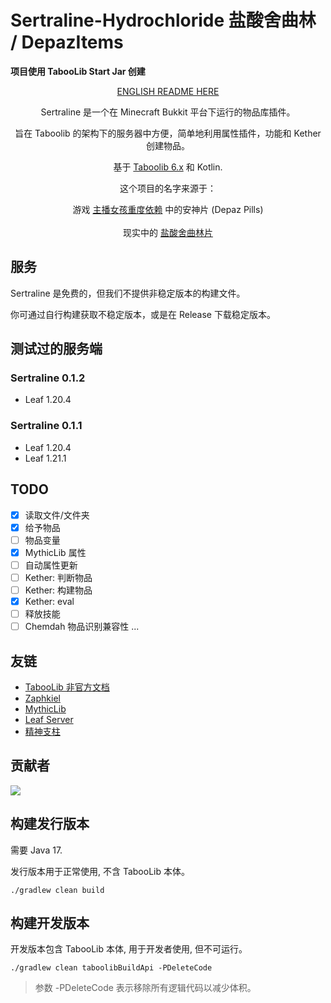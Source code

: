 # Sertraline-Hydrochloride 盐酸舍曲林 / DepazItems

**项目使用 TabooLib Start Jar 创建**

<div align="center">

[ENGLISH README HERE](README-EN.md)

Sertraline 是一个在 Minecraft Bukkit 平台下运行的物品库插件。

旨在 Taboolib 的架构下的服务器中方便，简单地利用属性插件，功能和 Kether 创建物品。

基于 <a href = "https://tabooproject.org">Taboolib 6.x</a> 和 Kotlin.

这个项目的名字来源于：
<div style="text-align: center;">游戏 <a href = "https://needystreameroverload.wiki.gg/wiki/">主播女孩重度依赖</a> 中的安神片 (Depaz Pills)</div><br>
<div style="text-align: center;">现实中的 <a href = "https://baike.baidu.com/item/%E7%9B%90%E9%85%B8%E8%88%8D%E6%9B%B2%E6%9E%97%E7%89%87/8353072">盐酸舍曲林片</a></div>
</div>

## 服务

Sertraline 是免费的，但我们不提供非稳定版本的构建文件。

你可通过自行构建获取不稳定版本，或是在 Release 下载稳定版本。

## 测试过的服务端

### Sertraline 0.1.2

* Leaf 1.20.4
### Sertraline 0.1.1

* Leaf 1.20.4
* Leaf 1.21.1

## TODO
- [x] 读取文件/文件夹
- [x] 给予物品
- [ ] 物品变量
- [x] MythicLib 属性
- [ ] 自动属性更新
- [ ] Kether: 判断物品
- [ ] Kether: 构建物品
- [x] Kether: eval
- [ ] 释放技能
- [ ] Chemdah 物品识别兼容性
...

## 友链   
- [TabooLib 非官方文档](https://taboolib.feishu.cn/)
- [Zaphkiel](https://github.com/TabooLib/zaphkiel)
- [MythicLib](https://www.spigotmc.org/resources/mmolib-mythiclib.90306/)
- [Leaf Server](https://github.com/Winds-Studio/Leaf)
- [精神支柱](https://needystreameroverload.wiki.gg/wiki/Ame-chan)

## 贡献者

<a href="https://github.com/zzzyyylllty/Sertraline-Hydrochloride/graphs/contributors">
  <img src="https://stg.contrib.rocks/image?repo=zzzyyylllty/Sertraline-Hydrochloride" />
</a>

## 构建发行版本

需要 Java 17.

发行版本用于正常使用, 不含 TabooLib 本体。

```
./gradlew clean build
```

## 构建开发版本

开发版本包含 TabooLib 本体, 用于开发者使用, 但不可运行。

```
./gradlew clean taboolibBuildApi -PDeleteCode
```

> 参数 -PDeleteCode 表示移除所有逻辑代码以减少体积。